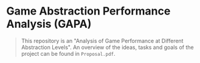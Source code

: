 # Game Abstraction Performance Analysis (GAPA)
> This repository is an "Analysis of Game Performance at Different Abstraction Levels". An overview of the ideas, tasks and goals of the project can be found in `Proposal.pdf`.

